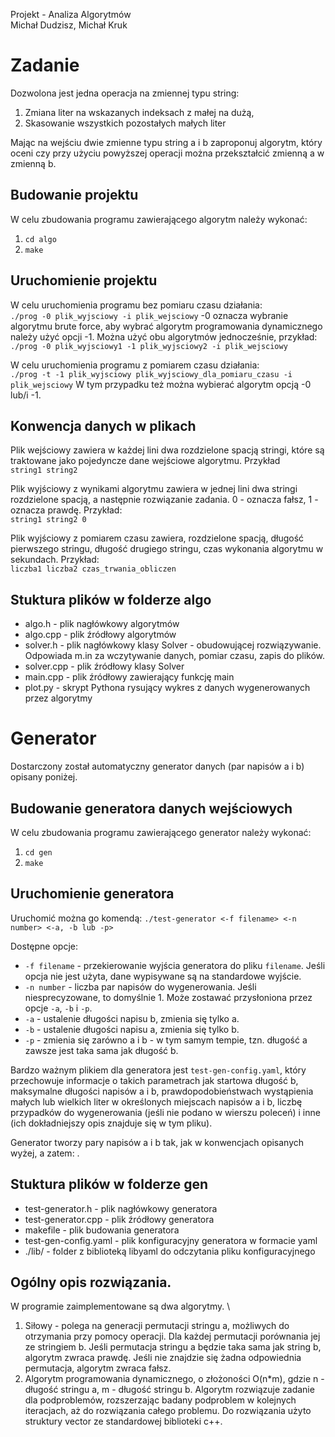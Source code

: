 Projekt - Analiza Algorytmów \
Michał Dudzisz, Michał Kruk

# Zadanie
Dozwolona jest jedna operacja na zmiennej typu string:
1. Zmiana liter na wskazanych indeksach z małej na dużą,
2. Skasowanie wszystkich pozostałych małych liter

Mając na wejściu dwie zmienne typu string a i b zaproponuj algorytm, który oceni czy przy użyciu powyższej operacji można przekształcić zmienną a w zmienną b.


## Budowanie projektu
W celu zbudowania programu zawierającego algorytm należy wykonać:
1. `cd algo`
2. `make`

## Uruchomienie projektu
W celu uruchomienia programu bez pomiaru czasu działania: \
`./prog -0 plik_wyjsciowy -i plik_wejsciowy`
-0 oznacza wybranie algorytmu brute force, aby wybrać algorytm programowania dynamicznego należy użyć opcji -1. Można użyć obu algorytmów jednocześnie, przykład: \
`./prog -0 plik_wyjsciowy1 -1 plik_wyjsciowy2 -i plik_wejsciowy`

W celu uruchomienia programu z pomiarem czasu działania: \
`./prog -t -1 plik_wyjsciowy plik_wyjsciowy_dla_pomiaru_czasu -i plik_wejsciowy`
W tym przypadku też można wybierać algorytm opcją -0 lub/i -1.

## Konwencja danych w plikach

Plik wejściowy zawiera w każdej lini dwa rozdzielone spacją stringi, które są traktowane jako pojedyncze dane wejściowe algorytmu.
Przykład \
`string1 string2`

Plik wyjściowy z wynikami algorytmu zawiera w jednej lini dwa stringi rozdzielone spacją, a następnie rozwiązanie zadania. 0 - oznacza fałsz, 1 - oznacza prawdę.
Przykład: \
`string1 string2 0`

Plik wyjściowy z pomiarem czasu zawiera, rozdzielone spacją, długość pierwszego stringu, długość drugiego stringu, czas wykonania algorytmu w sekundach. Przykład: \
`liczba1 liczba2 czas_trwania_obliczen`

## Stuktura plików w folderze algo
* algo.h - plik nagłówkowy algorytmów
* algo.cpp - plik źródłowy algorytmów
* solver.h - plik nagłówkowy klasy Solver - obudowującej rozwiązywanie. Odpowiada m.in za wczytywanie danych, pomiar czasu, zapis do plików.
* solver.cpp - plik źródłowy klasy Solver
* main.cpp - plik źródłowy zawierający funkcję main
* plot.py - skrypt Pythona rysujący wykres z danych wygenerowanych przez algorytmy

# Generator

Dostarczony został automatyczny generator danych (par napisów a i b) opisany poniżej.

## Budowanie generatora danych wejściowych
W celu zbudowania programu zawierającego generator należy wykonać:
1. `cd gen`
2. `make`

## Uruchomienie generatora
Uruchomić można go komendą:
`./test-generator <-f filename> <-n number> <-a, -b lub -p>`
 
Dostępne opcje:
* `-f filename` - przekierowanie wyjścia generatora do pliku `filename`. Jeśli opcja nie jest użyta, dane wypisywane są na standardowe wyjście.
* `-n number` - liczba par napisów do wygenerowania. Jeśli niesprecyzowane, to domyślnie 1. Może zostawać przysłoniona przez opcje `-a`, `-b` i `-p`.
* `-a` - ustalenie długości napisu b, zmienia się tylko a.
* `-b` - ustalenie długości napisu a, zmienia się tylko b.
* `-p` - zmienia się zarówno a i b - w tym samym tempie, tzn. długość a zawsze jest taka sama jak długość b.

Bardzo ważnym plikiem dla generatora jest `test-gen-config.yaml`, który przechowuje informacje o takich parametrach jak startowa długość b, maksymalne długości napisów a i b, prawdopodobieństwach wystąpienia małych lub wielkich liter w określonych miejscach napisów a i b, liczbę przypadków do wygenerowania (jeśli nie podano w wierszu poleceń) i inne (ich dokładniejszy opis znajduje się w tym pliku).

Generator tworzy pary napisów a i b tak, jak w konwencjach opisanych wyżej, a zatem: <napis a><spacja><napis b><nowa linia>.
  
## Stuktura plików w folderze gen
* test-generator.h - plik nagłówkowy generatora
* test-generator.cpp - plik źródłowy generatora
* makefile - plik budowania generatora
* test-gen-config.yaml - plik konfiguracyjny generatora w formacie yaml
* ./lib/ - folder z biblioteką libyaml do odczytania pliku konfiguracyjnego
  
## Ogólny opis rozwiązania.
W programie zaimplementowane są dwa algorytmy. \
1. Siłowy - polega na generacji permutacji stringu a, możliwych do otrzymania przy pomocy operacji.  Dla każdej permutacji porównania jej ze stringiem b. Jeśli permutacja stringu a będzie taka sama jak string b, algorytm zwraca prawdę. Jeśli nie znajdzie się żadna odpowiednia permutacja, algorytm zwraca fałsz. 
2. Algorytm programowania dynamicznego, o złożoności O(n\*m), gdzie n - długość stringu a, m - długość stringu b. Algorytm rozwiązuje zadanie dla podproblemów, rozszerzając badany podproblem w kolejnych iteracjach, aż do rozwiązania całego problemu. Do rozwiązania użyto struktury vector ze standardowej biblioteki c++.







